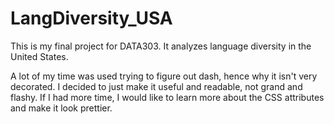 # LangDiversity_USA
This is my final project for DATA303. It analyzes language diversity in the United States.

A lot of my time was used trying to figure out dash, hence why it isn't very decorated. I decided to just make it useful and readable, not grand and flashy. If I had more time, I would like to learn more about the CSS attributes and make it look prettier.